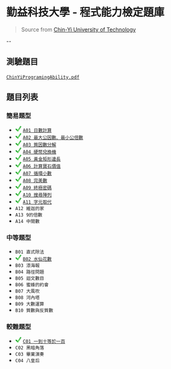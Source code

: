 # 勤益科技大學 - 程式能力檢定題庫
> Source from [Chin-Yi University of Technology][csie]

--
## 測驗題目
[`ChinYiProgramingAbility.pdf`](ChinYiProgramingAbility.pdf)

## 題目列表

### 簡易題型
- ![ok][] [`A01 日數計算`](A/A01.java)
- ![ok][] [`A02 最大公因數、最小公倍數`](A/A02.java)
- ![ok][] [`A03 質因數分解`](A/A03.java)
- ![ok][] [`A04 硬幣兌換機`](A/A04.java)
- ![ok][] [`A05 黃金矩形邊長`](A/A05.java)
- ![ok][] [`A06 計算寶石價值`](A/A06.java)
- ![ok][] [`A07 循環小數`](A/A07.java)
- ![ok][] [`A08 完美數`](A/A08.java)
- ![ok][] [`A09 終極密碼`](A/A09.java)
- ![ok][] [`A10 搜尋陣列`](A/A10.java)
- ![ok][] [`A11 字元取代`](A/A11.java)
- `A12 維迦的家`
- `A13 9的倍數`
- `A14 中間數`

### 中等題型
- `B01 直式除法`
- ![ok][] [`B02 水仙花數`](B/B02.java)
- `B03 漆海報`
- `B04 路徑問題`
- `B05 迴文數目`
- `B06 蜜蜂的約會`
- `B07 大風吹`
- `B08 河內塔`
- `B09 大數運算`
- `B10 質數與反質數`

### 較難題型
- ![ok][] [`C01 一到十等於一百`](C/C01.java)
- `C02 黑暗角落`
- `C03 畢業演奏`
- `C04 八皇后`


[csie]: <http://csie.ncut.edu.tw>
[ok]: <image/check.png>